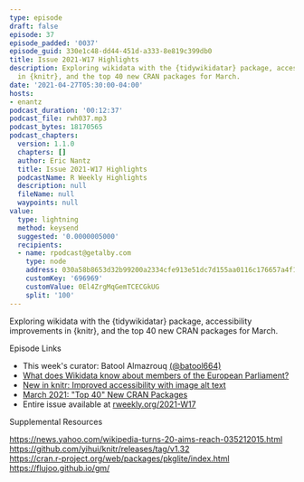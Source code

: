 ```yaml
---
type: episode
draft: false
episode: 37
episode_padded: '0037'
episode_guid: 330e1c48-dd44-451d-a333-8e819c399db0
title: Issue 2021-W17 Highlights
description: Exploring wikidata with the {tidywikidatar} package, accessibility improvements
  in {knitr}, and the top 40 new CRAN packages for March.
date: '2021-04-27T05:30:00-04:00'
hosts:
- enantz
podcast_duration: '00:12:37'
podcast_file: rwh037.mp3
podcast_bytes: 18170565
podcast_chapters:
  version: 1.1.0
  chapters: []
  author: Eric Nantz
  title: Issue 2021-W17 Highlights
  podcastName: R Weekly Highlights
  description: null
  fileName: null
  waypoints: null
value:
  type: lightning
  method: keysend
  suggested: '0.0000005000'
  recipients:
  - name: rpodcast@getalby.com
    type: node
    address: 030a58b8653d32b99200a2334cfe913e51dc7d155aa0116c176657a4f1722677a3
    customKey: '696969'
    customValue: 0El4ZrgMqGemTCECGkUG
    split: '100'
---
```

Exploring wikidata with the {tidywikidatar} package, accessibility improvements in {knitr}, and the top 40 new CRAN packages for March.

Episode Links

-   This week's curator: Batool Almazrouq <a href="https://twitter.com/batool664" rel="nofollow">(@batool664)</a>
-   <a href="https://medium.com/european-data-journalism-network/a-new-r-package-for-exploring-the-wealth-of-information-stored-by-wikidata-fe85e82b6440" rel="nofollow">What does Wikidata know about members of the European Parliament?</a>
-   <a href="https://blog.rstudio.com/2021/04/20/knitr-fig-alt/" rel="nofollow">New in knitr: Improved accessibility with image alt text</a>
-   <a href="https://rviews.rstudio.com/2021/04/22/march-2021-top-40-new-cran-packages/" rel="nofollow">March 2021: "Top 40" New CRAN Packages</a>
-   Entire issue available at <a href="https://rweekly.org/2021-W17.html" rel="nofollow">rweekly.org/2021-W17</a>

Supplemental Resources

<a href="https://news.yahoo.com/wikipedia-turns-20-aims-reach-035212015.html" rel="nofollow">https://news.yahoo.com/wikipedia-turns-20-aims-reach-035212015.html</a>  
<a href="https://github.com/yihui/knitr/releases/tag/v1.32" rel="nofollow">https://github.com/yihui/knitr/releases/tag/v1.32</a>  
<a href="https://cran.r-project.org/web/packages/pkglite/index.html" rel="nofollow">https://cran.r-project.org/web/packages/pkglite/index.html</a>  
<a href="https://flujoo.github.io/gm/" rel="nofollow">https://flujoo.github.io/gm/</a>
